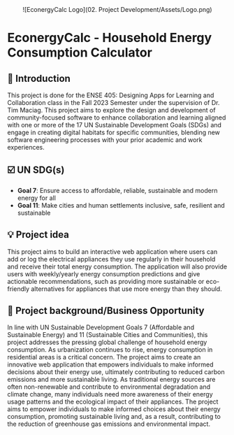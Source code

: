 <div align="center">
    ![EconergyCalc Logo](02. Project Development/Assets/Logo.png)
</div>

# EconergyCalc - Household Energy Consumption Calculator
## 📍 Introduction
This project is done for the ENSE 405: Designing Apps for Learning and Collaboration class in the Fall 2023 Semester under the supervision of Dr. Tim Maciag. This project aims to explore the design and development of community-focused software to enhance collaboration and learning aligned with one or more of the 17 UN Sustainable Development Goals (SDGs) and engage in creating digital habitats for specific communities, blending new software engineering processes with your prior academic and work experiences.

## ☑️ UN SDG(s)
- **Goal 7**: Ensure access to affordable, reliable, sustainable and modern energy for all
- **Goal 11**: Make cities and human settlements inclusive, safe, resilient and sustainable

## 💡 Project idea
This project aims to build an interactive web application where users can add or log the electrical appliances they use regularly in their household and receive their total energy consumption. The application will also provide users with weekly/yearly energy consumption predictions and give actionable recommendations, such as providing more sustainable or eco-friendly alternatives for appliances that use more energy than they should.

## 🧭 Project background/Business Opportunity
In line with UN Sustainable Development Goals 7 (Affordable and Sustainable Energy) and 11 (Sustainable Cities and Communities), this project addresses the pressing global challenge of household energy consumption. As urbanization continues to rise, energy consumption in residential areas is a critical concern. The project aims to create an innovative web application that empowers individuals to make informed decisions about their energy use, ultimately contributing to reduced carbon emissions and more sustainable living. As traditional energy sources are often non-renewable and contribute to environmental degradation and climate change, many individuals need more awareness of their energy usage patterns and the ecological impact of their appliances. The project aims to empower individuals to make informed choices about their energy consumption, promoting sustainable living and, as a result, contributing to the reduction of greenhouse gas emissions and environmental impact.
